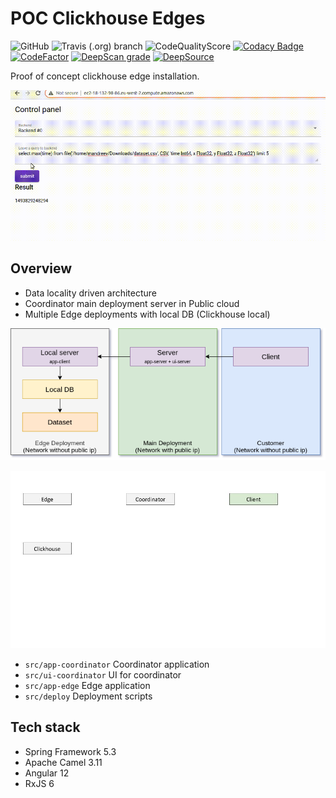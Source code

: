 # POC Clickhouse Edges

![GitHub](https://img.shields.io/github/license/mrk-andreev/poc-clickhouse-edge?style=flat-square)
![Travis (.org) branch](https://img.shields.io/travis/mrk-andreev/poc-clickhouse-edge/master?style=flat-square)
![CodeQualityScore](https://www.code-inspector.com/project/27245/score/svg)
[![Codacy Badge](https://app.codacy.com/project/badge/Grade/1d8ccc89390946ccab2d96831535bdf7)](https://www.codacy.com/gh/mrk-andreev/poc-clickhouse-edge/dashboard?utm_source=github.com&amp;utm_medium=referral&amp;utm_content=mrk-andreev/poc-clickhouse-edge&amp;utm_campaign=Badge_Grade)
[![CodeFactor](https://www.codefactor.io/repository/github/mrk-andreev/poc-clickhouse-edge/badge)](https://www.codefactor.io/repository/github/mrk-andreev/poc-clickhouse-edge)
[![DeepScan grade](https://deepscan.io/api/teams/15308/projects/18464/branches/453471/badge/grade.svg)](https://deepscan.io/dashboard#view=project&tid=15308&pid=18464&bid=453471)
[![DeepSource](https://deepsource.io/gh/mrk-andreev/poc-clickhouse-edge.svg/?label=active+issues&show_trend=true)](https://deepsource.io/gh/mrk-andreev/poc-clickhouse-edge/?ref=repository-badge)


Proof of concept clickhouse edge installation.

![](./docs/assets/Preview.gif)

## Overview

- Data locality driven architecture
- Coordinator main deployment server in Public cloud
- Multiple Edge deployments with local DB (Clickhouse local)

![](./docs/assets/SolutionComponents.drawio.png)

![](./docs/assets/SolutionPipelineAnimation.gif)

- `src/app-coordinator` Coordinator application
- `src/ui-coordinator` UI for coordinator
- `src/app-edge` Edge application
- `src/deploy` Deployment scripts

## Tech stack

- Spring Framework 5.3
- Apache Camel 3.11
- Angular 12
- RxJS 6
